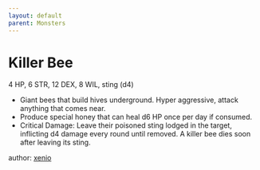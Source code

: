 ```yaml
---
layout: default
parent: Monsters
---
```

# Killer Bee
4 HP, 6 STR, 12 DEX, 8 WIL, sting (d4)
- Giant bees that build hives underground. Hyper aggressive, attack anything that comes near.
- Produce special honey that can heal d6 HP once per day if consumed.
- Critical Damage: Leave their poisoned sting lodged in the target, inflicting d4 damage every round until removed. A killer bee dies soon after leaving its sting.

author: [xenio](https://xenioinabottle.blogspot.com)
